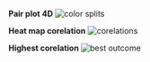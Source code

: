__Pair plot 4D__
![color splits](https://user-images.githubusercontent.com/62024355/101923878-f518c680-3bf5-11eb-9e7a-7bb75ab62a51.png)


__Heat map corelation__
![corelations](https://user-images.githubusercontent.com/62024355/101923902-fd710180-3bf5-11eb-9a1d-79b6b4b0cf03.png)


__Highest corelation__
![best outcome](https://user-images.githubusercontent.com/62024355/101923917-02ce4c00-3bf6-11eb-9d28-fb480d25693d.png)

